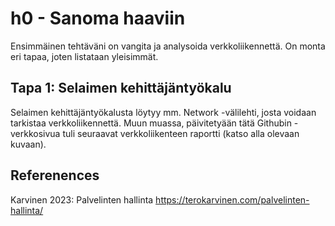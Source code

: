# h0 - Sanoma haaviin

Ensimmäinen tehtäväni on vangita ja analysoida verkkoliikennettä. On monta eri tapaa, joten listataan yleisimmät.

## Tapa 1: Selaimen kehittäjäntyökalu

Selaimen kehittäjäntyökalusta löytyy mm. Network -välilehti, josta voidaan tarkistaa verkkoliikennettä. Muun muassa, päivitetyään tätä Githubin -verkkosivua tuli seuraavat verkkoliikenteen raportti (katso alla olevaan kuvaan).

## Referenences

Karvinen 2023: Palvelinten hallinta https://terokarvinen.com/palvelinten-hallinta/
